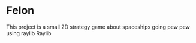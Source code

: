 # Felon
This project is a small 2D strategy game about spaceships going pew pew using raylib Raylib
